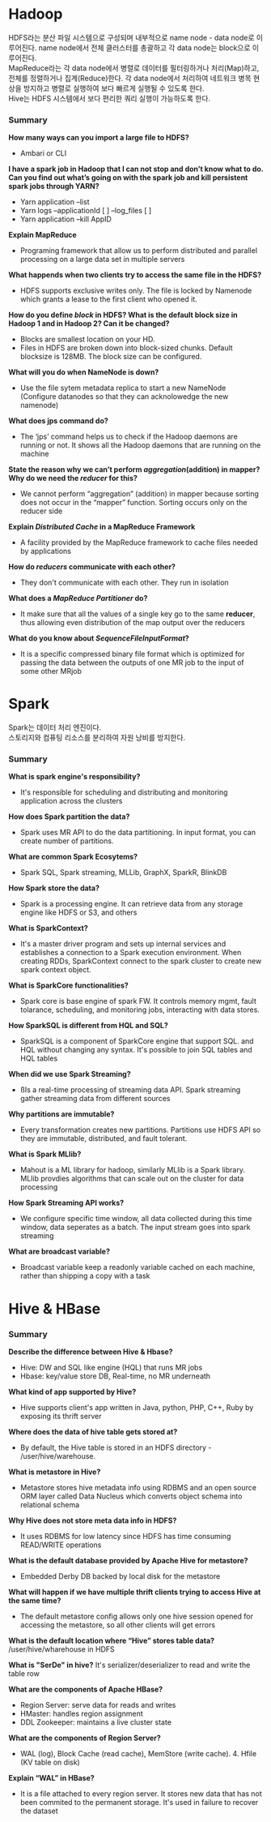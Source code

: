 # Hadoop
HDFS라는 분산 파일 시스템으로 구성되며 내부적으로 name node - data node로 이루어진다. 
name node에서 전체 클러스터를 총괄하고 각 data node는 block으로 이루어진다.  
MapReduce라는 각 data node에서 병렬로 데이터를 필터링하거나 처리(Map)하고, 전체를 정렬하거나 집계(Reduce)한다. 각 data node에서 처리하여 네트워크 병목 현상을 방지하고 병렬로 실행하여 보다 빠르게 실행될 수 있도록 한다.  
Hive는 HDFS 시스템에서 보다 편리한 쿼리 실행이 가능하도록 한다.

### Summary
**How many ways can you import a large file to HDFS?**  
- Ambari or CLI

**I have a spark job in Hadoop that I can not stop and don’t know what to do. Can you find out what’s going on with the spark job and kill persistent spark jobs through YARN?**
- Yarn application –list
- Yarn logs –applicationId [ ] –log_files [ ]
- Yarn application –kill AppID

**Explain MapReduce**
- Programing framework that allow us to perform distributed and parallel processing on a large data set in multiple servers

**What happends when two clients try to access the same file in the HDFS?**  
- HDFS supports exclusive writes only. The file is locked by Namenode which grants a lease to the first client who opened it.

**How do you define <i>block</i> in HDFS? What is the default block size in Hadoop 1 and in Hadoop 2? Can it be changed?**  
- Blocks are smallest location on your HD. 
- Files in HDFS are broken down into block-sized chunks. Default blocksize is 128MB. The block size can be configured.

**What will you do when NameNode is down?**  
- Use the file sytem metadata replica to start a new NameNode
(Configure datanodes so that they can acknolowedge the new namenode)

**What does jps command do?**  
- The ‘jps’ command helps us to check if the Hadoop daemons are running or not. It shows all the Hadoop daemons that are running on the machine

**State the reason why we can’t perform <i>aggregation</i>(addition) in mapper? Why do we need the <i>reducer</i> for this?**  
- We cannot perform “aggregation” (addition) in mapper because sorting does not occur in the “mapper” function. Sorting occurs only on the reducer side

**Explain <i>Distributed Cache</i> in a MapReduce Framework**  
- A facility provided by the MapReduce framework to cache files needed by applications

**How do <i>reducers</i> communicate with each other?**  
- They don't communicate with each other. They run in isolation

**What does a <i>MapReduce Partitioner</i> do?**  
- It make sure that all the values of a single key go to the same **reducer**, thus allowing even distribution of the map output over the reducers

**What do you know about <i>SequenceFileInputFormat</i>?**  
- It is a specific compressed binary file format which is optimized for passing the data between the outputs of one MR job to the input of some other MRjob

# Spark 
Spark는 데이터 처리 엔진이다.  
스토리지와 컴퓨팅 리소스를 분리하여 자원 낭비를 방지한다.
### Summary
**What is spark engine's responsibility?**  
- It's responsible for scheduling and distributing and monitoring application across the clusters

**How does Spark partition the data?**  
- Spark uses MR API to do the data partitioning. In input format, you can create number of partitions.

**What are common Spark Ecosytems?**  
- Spark SQL, Spark streaming, MLLib, GraphX, SparkR, BlinkDB


**How Spark store the data?**
- Spark is a processing engine. It can retrieve data from any storage engine like HDFS or S3, and others


**What is SparkContext?**  
- It's a master driver program and sets up internal services and establishes a connection to a Spark execution environment. When creating RDDs, SparkContext connect to the spark cluster to create new spark context object.

**What is SparkCore functionalities?** 
- Spark core is base engine of spark FW. It controls memory mgmt, fault tolarance, scheduling, and monitoring jobs, interacting with data stores.

**How SparkSQL is different from HQL and SQL?**
- SparkSQL is a component of SparkCore engine that support SQL. and HQL without changing any syntax. It's possible to join SQL tables and HQL tables
 
**When did we use Spark Streaming?**
- ßIs a real-time processing of streaming data API. Spark streaming gather streaming data from different sources

**Why partitions are immutable?**
- Every transformation creates new partitions. Partitions use HDFS API so they are immutable, distributed, and fault tolerant.

**What is Spark MLlib?**
- Mahout is a ML library for hadoop, similarly MLlib is a Spark library. MLlib provdies algorithms that can scale out on the cluster for data processing

**How Spark Streaming API works?**
- We configure specific time window, all data collected during this time window, data seperates as a batch. The input stream goes into spark streaming

**What are broadcast variable?**
- Broadcast variable keep a readonly variable cached on each machine, rather than shipping a copy with a task

# Hive & HBase

### Summary

**Describe the difference between Hive & Hbase?**
- Hive: DW and SQL like engine (HQL) that runs MR jobs 
- Hbase: key/value store DB, Real-time, no MR underneath

**What kind of app supported by Hive?**
- Hive supports client's app written in Java, python, PHP, C++, Ruby by exposing its thrift server

**Where does the data of hive table gets stored at?**
- By default, the Hive table is stored in an HDFS directory - /user/hive/warehouse.

**What is metastore in Hive?**
- Metastore stores hive metadata info using RDBMS and an open source ORM layer called Data Nucleus which converts object schema into relational schema

**Why Hive does not store meta data info in HDFS?**
- It uses RDBMS for low latency since HDFS has time consuming READ/WRITE operations

**What is the default database provided by Apache Hive for metastore?**
- Embedded Derby DB backed by local disk for the metastore

**What will happen if we have multiple thrift clients trying to access Hive at the same time?**
- The default metastore config allows only one hive session opened for accessing the metastore, so all other clients will get errors

**What is the default location where “Hive” stores table data?**
/user/hive/wharehouse in HDFS

**What is "SerDe" in hive?**
It's serializer/deserializer to read and write the table row

**What are the components of Apache HBase?**
- Region Server: serve data for reads and writes 
- HMaster: handles region assignment
- DDL Zookeeper: maintains a live cluster state

**What are the components of Region Server?**
- WAL (log), Block Cache (read cache), MemStore (write cache). 4. Hfile (KV table on disk)

**Explain “WAL” in HBase?**
- It is a file attached to every region server. It stores new data that has not been commited to the permanent storage. It's used in failure to recover the dataset
